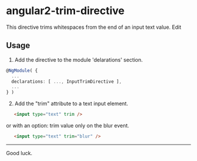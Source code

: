 # angular2-trim-directive
This directive trims whitespaces from the end of an input text value. Edit


## Usage 

1. Add the directive to the module 'delarations' section.

  ```typescript
  @NgModule( {
    ...
    declarations: [ ..., InputTrimDirective ],
    ...
  } )
  ```

2. Add the "trim" attribute to a text input element.
  ```html
     <input type="text" trim />
  ```

  or with an option: trim value only on the blur event.

  ```html
     <input type="text" trim="blur" />
  ```


---
Good luck. 
